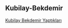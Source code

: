 ## Kubilay-Bekdemir

[Kubilay Bekdemir Yaptıkları](https://github.com/kubilaybee/myRepos/blob/main/README.md)
